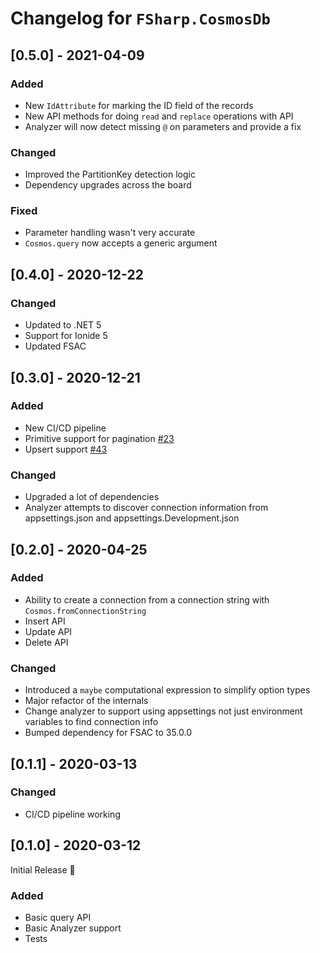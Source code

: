 # Changelog for `FSharp.CosmosDb`

## [0.5.0] - 2021-04-09

### Added

- New `IdAttribute` for marking the ID field of the records
- New API methods for doing `read` and `replace` operations with API
- Analyzer will now detect missing `@` on parameters and provide a fix

### Changed

- Improved the PartitionKey detection logic
- Dependency upgrades across the board

### Fixed

- Parameter handling wasn't very accurate
- `Cosmos.query` now accepts a generic argument

## [0.4.0] - 2020-12-22

### Changed

- Updated to .NET 5
- Support for Ionide 5
- Updated FSAC

## [0.3.0] - 2020-12-21

### Added

- New CI/CD pipeline
- Primitive support for pagination [#23](https://github.com/aaronpowell/FSharp.CosmosDb/issues/23)
- Upsert support [#43](https://github.com/aaronpowell/FSharp.CosmosDb/issues/43)

### Changed

- Upgraded a lot of dependencies
- Analyzer attempts to discover connection information from appsettings.json and appsettings.Development.json

## [0.2.0] - 2020-04-25

### Added

- Ability to create a connection from a connection string with `Cosmos.fromConnectionString`
- Insert API
- Update API
- Delete API

### Changed

- Introduced a `maybe` computational expression to simplify option types
- Major refactor of the internals
- Change analyzer to support using appsettings not just environment variables to find connection info
- Bumped dependency for FSAC to 35.0.0

## [0.1.1] - 2020-03-13

### Changed

- CI/CD pipeline working

## [0.1.0] - 2020-03-12

Initial Release :tada:

### Added

- Basic query API
- Basic Analyzer support
- Tests
